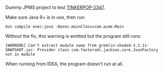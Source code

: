 Dummy JPMS project to test [TINKERPOP-2347](https://issues.apache.org/jira/browse/TINKERPOP-2347).

Make sure Java 9+ is in use, then run:

```
mvn compile exec:java -Dexec.mainClass=com.acme.Main
```

Without the fix, this warning is emitted but the program still runs:
```
[WARNING] Can't extract module name from gremlin-shaded-3.3.11-SNAPSHOT.jar: Provider class com.fasterxml.jackson.core.JsonFactory not in module
```

When running from IDEA, the program doesn't run at all.

